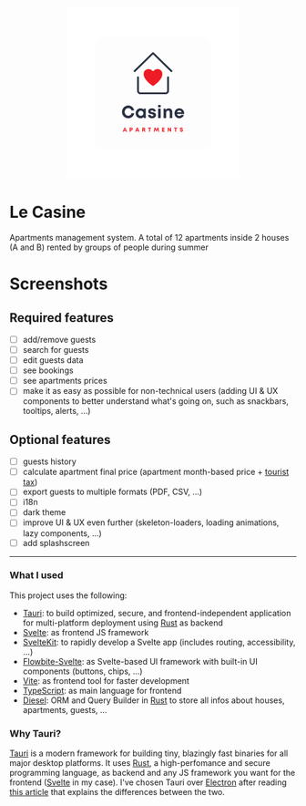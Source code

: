 <div align="center">
  <img src="./public/casine-rounded.png" alt="Le Casine logo" height="300" />
</div>

# Le Casine
Apartments management system. A total of 12 apartments inside 2 houses (A and B) rented by groups of people during summer

<!-- Remove heading and replace it with screenshots of the app -->
# Screenshots

## Required features
- [ ] add/remove guests
- [ ] search for guests
- [ ] edit guests data
- [ ] see bookings
- [ ] see apartments prices
- [ ] make it as easy as possible for non-technical users (adding UI & UX components to better understand what's going on, such as snackbars, tooltips, alerts, ...)

## Optional features
- [ ] guests history
- [ ] calculate apartment final price (apartment month-based price + [tourist tax](https://www.ovest.com/it/la-tassa-di-soggiorno-in-italia/))
- [ ] export guests to multiple formats (PDF, CSV, ...)
- [ ] i18n
- [ ] dark theme
- [ ] improve UI & UX even further (skeleton-loaders, loading animations, lazy components, ...)
- [ ] add splashscreen

---

### What I used
This project uses the following:
- [Tauri]: to build optimized, secure, and frontend-independent application for multi-platform deployment using [Rust] as backend
- [Svelte]: as frontend JS framework
- [SvelteKit]: to rapidly develop a Svelte app (includes routing, accessibility, ...)
- [Flowbite-Svelte]: as Svelte-based UI framework with built-in UI components (buttons, chips, ...)
- [Vite]: as frontend tool for faster development
- [TypeScript]: as main language for frontend
- [Diesel]: ORM and Query Builder in [Rust] to store all infos about houses, apartments, guests, ...

### Why Tauri?
[Tauri] is a modern framework for building tiny, blazingly fast binaries for all major desktop platforms. It uses [Rust], a high-perfomance and secure programming language, as backend and any JS framework you want for the frontend ([Svelte] in my case). I've chosen Tauri over [Electron] after reading [this article](https://betterprogramming.pub/will-tauri-be-an-electron-killer-38fd6478004) that explains the differences between the two.

<!-- Links used -->
[Tauri]: https://tauri.app/
[Rust]: https://www.rust-lang.org
[Svelte]: https://svelte.dev/
[SvelteKit]: https://kit.svelte.dev/
[Flowbite-Svelte]: https://flowbite-svelte.com/
[Vite]: https://vitejs.dev/
[TypeScript]: https://www.typescriptlang.org/
[Diesel]: https://diesel.rs/
[Electron]: https://www.electronjs.org/
